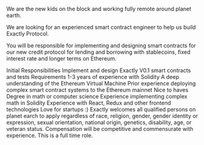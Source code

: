 We are the new kids on the block and working fully remote around planet earth.

We are looking for an experienced smart contract engineer to help us build Exactly Protocol. 

You will be responsible for implementing and designing smart contracts for our new credit protocol for lending and borrowing with stablecoins, fixed interest rate and longer terms on Ethereum.

Initial Responsibilities
Implement and design Exactly V0.1 smart contracts and tests
Requirements
1-3 years of experience with Solidity
A deep understanding of the Ethereum Virtual Machine
Prior experience deploying complex smart contract systems to the Ethereum mainnet
Nice to haves
Degree in math or computer science
Experience implementing complex math in Solidity
Experience with React, Redux and other frontend technologies
Love for startups :)
Exactly welcomes all qualified persons on planet earch to apply regardless of race, religion, gender, gender identity or expression, sexual orientation, national origin, genetics, disability, age, or veteran status. Compensation will be competitive and commensurate with experience. This is a full time role.
